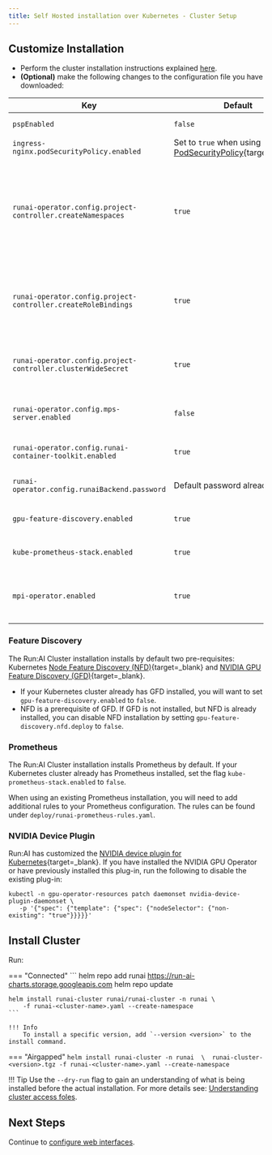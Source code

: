 ```yaml
---
title: Self Hosted installation over Kubernetes - Cluster Setup
---
```

## Customize Installation

* Perform the cluster installation instructions explained [here](../../../cluster-setup/cluster-install/#step-3-install-runai). 
* __(Optional)__ make the following changes to the configuration file you have downloaded:


|  Key     |  Default  | Description |
|----------|----------|-------------| 
| `pspEnabled` |  `false` | Set to `true` when using [PodSecurityPolicy](https://kubernetes.io/docs/concepts/policy/pod-security-policy/){target=_blank} | 
| `ingress-nginx.podSecurityPolicy.enabled` | Set to `true` when using [PodSecurityPolicy](https://kubernetes.io/docs/concepts/policy/pod-security-policy/){target=_blank}  | 
| `runai-operator.config.project-controller.createNamespaces` |  `true` | Set to `false` if unwilling to provide Run:AI the ability to create namespaces, or would want to create namespaces manually rather than use the Run:AI convention of `runai-<PROJECT-NAME>`. When set to `false`, will require an additional [manual step](project-management.md) when creating new Run:AI Projects. | 
| `runai-operator.config.project-controller.createRoleBindings` |  `true` | Automatically assign Users to Projects. Set to `false` if unwilling to provide Run:AI the ability to set _RoleBinding_. When set to `false`, will require an additional [manual step](project-management.md) when adding or removing users from Projects.  | 
| `runai-operator.config.project-controller.clusterWideSecret` | `true` | Set to `false` if unwilling to provide Run:AI the ability to create Kubernetes Secrets. When not enabled, automatic [secret propagation](../../../../researcher-setup/use-secrets/#secrets-and-projects) will not be available | 
| `runai-operator.config.mps-server.enabled` |  `false` | Allow the use of __NVIDIA MPS__. MPS is useful with _Inference_ workloads. Requires extra cluster permissions <!-- (../preparations/#cluster-installation) --> | 
| `runai-operator.config.runai-container-toolkit.enabled` | `true` | Controls the usage of __Fractions__. Requires extra cluster permissions <!-- >](../preparations/#cluster-installation) --> | 
| `runai-operator.config.runaiBackend.password` | Default password already set  | [admin@run.ai](mailto:admin.run.ai) password. Need to change only if you have changed the password [here](../backend/#other-changes-to-perform) | 
| `gpu-feature-discovery.enabled` | `true` | Install __Node Feature Discovery__. Set to `false` if already installed in cluster |
| `kube-prometheus-stack.enabled` | `true` | Install Prometheus. Set to `false` if __Prometheus__ is already installed in cluster |
| `mpi-operator.enabled` | `true` | Set to `false` when using PodSecurityPolicy. __MPI__ is the distributed-training operator from KubeFlow. Currently must run with root access |


### Feature Discovery

The Run:AI Cluster installation installs by default two pre-requisites:  Kubernetes [Node Feature Discovery (NFD)](https://github.com/kubernetes-sigs/node-feature-discovery){target=_blank} and [NVIDIA GPU Feature Discovery (GFD)](https://github.com/NVIDIA/gpu-feature-discovery){target=_blank}. 

* If your Kubernetes cluster already has GFD installed, you will want to set `gpu-feature-discovery.enabled` to `false`. 
* NFD is a prerequisite of GFD. If GFD is not installed, but NFD is already installed, you can disable NFD installation by setting `gpu-feature-discovery.nfd.deploy` to `false`. 

### Prometheus 

The Run:AI Cluster installation installs Prometheus by default. If your Kubernetes cluster already has Prometheus installed, set the flag `kube-prometheus-stack.enabled` to `false`.

When using an existing Prometheus installation, you will need to add additional rules to your Prometheus configuration. The rules can be found under `deploy/runai-prometheus-rules.yaml`.

 

### NVIDIA Device Plugin

Run:AI has customized the [NVIDIA device plugin for Kubernetes](https://github.com/NVIDIA/k8s-device-plugin){target=_blank}. If you have installed the NVIDIA GPU Operator or have previously installed this plug-in, run the following to disable the existing plug-in:

```
kubectl -n gpu-operator-resources patch daemonset nvidia-device-plugin-daemonset \
   -p '{"spec": {"template": {"spec": {"nodeSelector": {"non-existing": "true"}}}}}'
```

<!-- 
admission-controller:
  args:
    runaiFractionalMinAllocationEnforcementBytes: 1000000  
-->

## Install Cluster


Run:

=== "Connected"
    ```
    helm repo add runai https://run-ai-charts.storage.googleapis.com
    helm repo update

    helm install runai-cluster runai/runai-cluster -n runai \
        -f runai-<cluster-name>.yaml --create-namespace
    ```

    !!! Info
        To install a specific version, add `--version <version>` to the install command.

=== "Airgapped"
    ```
    helm install runai-cluster -n runai  \ 
      runai-cluster-<version>.tgz -f runai-<cluster-name>.yaml --create-namespace
    ```

!!! Tip
    Use the  `--dry-run` flag to gain an understanding of what is being installed before the actual installation. For more details see: [Understanding cluster access foles](../../../config/access-roles/).


## Next Steps

Continue to [configure web interfaces](ui.md).

